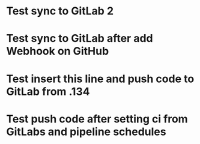 # Test sync to GitLab 2
# Test sync to GitLab after add Webhook on GitHub
# Test insert this line and push code to GitLab from .134
# Test push code after setting ci from GitLabs and pipeline schedules